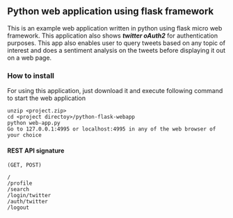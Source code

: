 ## Python web application using flask framework

This is an example web application written in python using flask micro web framework. This application also shows 
**_twitter oAuth2_** for authentication purposes. This app also enables user to query tweets based on any topic of interest 
and does a sentiment analysis on the tweets before displaying it out on a web page.


### How to install
For using this application, just download it and execute following command to start the web application
```
unzip <project.zip>
cd <project directoy>/python-flask-webapp
python web-app.py
Go to 127.0.0.1:4995 or localhost:4995 in any of the web browser of your choice
```

#### REST API signature 

```
(GET, POST)

/
/profile
/search
/login/twitter
/auth/twitter
/logout
```  